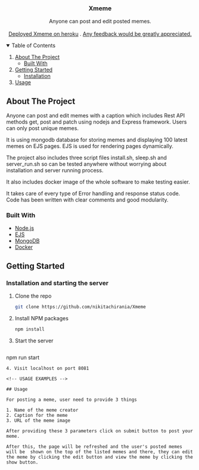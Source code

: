 <p align="center">

  <h3 align="center">Xmeme</h3>

  <p align="center">
     Anyone can post and edit posted memes.
    <br />
    <br />
    <a href="https://nc-xmeme.herokuapp.com/">Deployed Xmeme on heroku</a>
    .
    <a href="mailto:nikitachirania15@gmail.com">Any feedback would be greatly appreciated.</a>
  </p>
</p>

<!-- TABLE OF CONTENTS -->
<details open="open">
  <summary>Table of Contents</summary>
  <ol>
    <li>
      <a href="#about-the-project">About The Project</a>
      <ul>
        <li><a href="#built-with">Built With</a></li>
      </ul>
    </li>
    <li>
      <a href="#getting-started">Getting Started</a>
      <ul>
        <li><a href="#Installation and starting the server">Installation</a></li>
      </ul>
    </li>
    <li><a href="#usage">Usage</a></li>
  </ol>
</details>

<!-- ABOUT THE PROJECT -->

## About The Project

Anyone can post and edit memes with a caption which includes Rest API methods get, post and patch using nodejs and Express framework.
Users can only post unique memes.

It is using mongodb database for storing memes and displaying 100 latest memes on EJS pages.
EJS is used for rendering pages dynamically.

The project also includes three script files install.sh, sleep.sh and server_run.sh so can be tested anywhere without worrying about installation and server running process.

It also includes docker image of the whole software to make testing easier.

It takes care of every type of Error handling and response status code.
Code has been written with clear comments and good modularity.

### Built With

- [Node.js](https://nodejs.org/dist/latest-v14.x/docs/api/)
- [EJS](https://ejs.co/)
- [MongoDB](https://www.mongodb.com/)
- [Docker](https://docs.docker.com/)

<!-- GETTING STARTED -->

## Getting Started

### Installation and starting the server

1. Clone the repo
   ```sh
   git clone https://github.com/nikitachirania/Xmeme
   ```
2. Install NPM packages
   ```sh
   npm install
   ```
3. Start the server
   ```sh
  npm run start
   ```
4. Visit localhost on port 8081

<!-- USAGE EXAMPLES -->

## Usage

For posting a meme, user need to provide 3 things

1. Name of the meme creator
2. Caption for the meme
3. URL of the meme image

After providing these 3 parameters click on submit button to post your meme.

After this, the page will be refreshed and the user's posted memes will be  shown on the top of the listed memes and there, they can edit the meme by clicking the edit button and view the meme by clicking the show button.